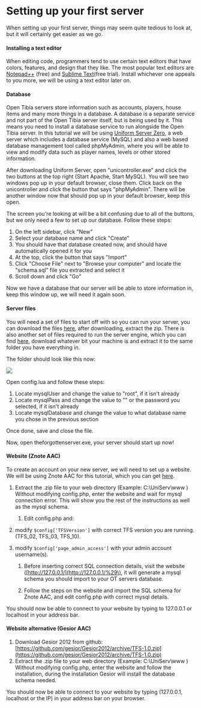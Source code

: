 # Setting up your first server

When setting up your first server, things may seem quite tedious to look at, but it will certainly get easier as we go.

#### Installing a text editor

When editing code, programmers tend to use certain text editors that have colors, features, and design that they like. The most popular text editors are [Notepad++](https://notepad-plus-plus.org/download) \(free\) and [Sublime Text](https://www.sublimetext.com/3)\(free trial\). Install whichever one appeals to you more, we will be using a text editor later on.

#### Database

Open Tibia servers store information such as accounts, players, house items and many more things in a database. A database is a separate service and not part of the Open Tibia server itself, but is being used by it. This means you need to install a database service to run alongside the Open Tibia server. In this tutorial we will be using [Uniform Server Zero](http://www.uniformserver.com), a web server which includes a database service \(MySQL\) and also a web based database management tool called phpMyAdmin, where you will be able to view and modify data such as player names, levels or other stored information.

After downloading Uniform Server, open "unicontroller.exe" and click the two buttons at the top right \(Start Apache, Start MySQL\). You will see two windows pop up in your default browser, close them. Click back on the unicontroller and click the button that says "phpMyAdmin". There will be another window now that should pop up in your default browser, keep this open.

The screen you're looking at will be a bit confusing due to all of the buttons, but we only need a few to set up our database. Follow these steps:

1. On the left sidebar, click "New"
2. Select your database name and click "Create"
3. You should have that database created now, and should have automatically opened it for you
4. At the top, click the button that says "Import"
5. Click "Choose File" next to "Browse your computer" and locate the "schema.sql" file you extracted and select it
6. Scroll down and click "Go"

Now we have a database that our server will be able to store information in, keep this window up, we will need it again soon.

#### Server files

You will need a set of files to start off with so you can run your server, you can download the files [here](https://github.com/otland/forgottenserver/releases/tag/v1.2), after downloading, extract the zip. There is also another set of files required to run the server engine, which you can find [here](https://otland.net/threads/opentibia-dll-pack-v2-0.155310/), download whatever bit your machine is and extract it to the same folder you have everything in.

The folder should look like this now:

![](http://i.imgur.com/eLy8osj.png)

Open config.lua and follow these steps:

1. Locate mysqlUser and change the value to "root", if it isn't already
2. Locate mysqlPass and change the value to "" or the password you selected, if it isn't already
3. Locate mysqlDatabase and change the value to what database name you chose in the previous section

Once done, save and close the file.

Now, open theforgottenserver.exe, your server should start up now!

#### Website \(Znote AAC\)

To create an account on your new server, we will need to set up a website. We will be using Znote AAC for this tutorial, which you can get [here](https://github.com/znote/znoteaac).

1. Extract the .zip file to your web directory \(Example: C:\UniServ\www \) Without modifying config.php, enter the website and wait for mysql connection error. This will show you the rest of the instructions as well as the mysql schema.

   1. Edit config.php and:

2. modify `$config['TFSVersion']` with correct TFS version you are running. \(TFS\_02, TFS\_03, TFS\_10\).

3. modify `$config['page_admin_access']` with your admin account username\(s\).

   1. Before inserting correct SQL connection details, visit the website \([http://127.0.0.1/](http://127.0.0.1/%29\), it will generate a mysql schema you should import to your OT servers database.

   2. Follow the steps on the website and import the SQL schema for Znote AAC, and edit config.php with correct mysql details.

You should now be able to connect to your website by typing to 127.0.0.1 or localhost in your address bar.

#### Website alternative \(Gesior AAC\)

1. Download Gesior 2012 from github: [https://github.com/gesior/Gesior2012/archive/TFS-1.0.zip](https://github.com/gesior/Gesior2012/archive/TFS-1.0.zip)
2. Extract the .zip file to your web directory \(Example: C:\UniServ\www \) Without modifying config.php, enter the website and follow the installation, during the installation Gesior will install the database schema needed.

You should now be able to connect to your website by typing \(127.0.0.1, localhost or the IP\) in your address bar on your browser.

